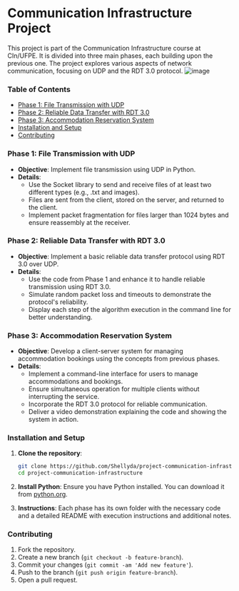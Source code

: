 # Communication Infrastructure Project

This project is part of the Communication Infrastructure course at CIn/UFPE. It is divided into three main phases, each building upon the previous one. The project explores various aspects of network communication, focusing on UDP and the RDT 3.0 protocol. 
![image](https://github.com/user-attachments/assets/ab9f0ccd-12b4-47d6-b0a8-27f32b472d35)

### Table of Contents
- [Phase 1: File Transmission with UDP](#phase-1-file-transmission-with-udp)
- [Phase 2: Reliable Data Transfer with RDT 3.0](#phase-2-reliable-data-transfer-with-rdt-30)
- [Phase 3: Accommodation Reservation System](#phase-3-accommodation-reservation-system)
- [Installation and Setup](#installation-and-setup)
- [Contributing](#contributing)

### Phase 1: File Transmission with UDP

- **Objective**: Implement file transmission using UDP in Python.
- **Details**: 
  - Use the Socket library to send and receive files of at least two different types (e.g., .txt and images).
  - Files are sent from the client, stored on the server, and returned to the client.
  - Implement packet fragmentation for files larger than 1024 bytes and ensure reassembly at the receiver.

### Phase 2: Reliable Data Transfer with RDT 3.0

- **Objective**: Implement a basic reliable data transfer protocol using RDT 3.0 over UDP.
- **Details**: 
  - Use the code from Phase 1 and enhance it to handle reliable transmission using RDT 3.0.
  - Simulate random packet loss and timeouts to demonstrate the protocol's reliability.
  - Display each step of the algorithm execution in the command line for better understanding.

### Phase 3: Accommodation Reservation System

- **Objective**: Develop a client-server system for managing accommodation bookings using the concepts from previous phases.
- **Details**: 
  - Implement a command-line interface for users to manage accommodations and bookings.
  - Ensure simultaneous operation for multiple clients without interrupting the service.
  - Incorporate the RDT 3.0 protocol for reliable communication.
  - Deliver a video demonstration explaining the code and showing the system in action.

### Installation and Setup

1. **Clone the repository**:
    ```bash
    git clone https://github.com/Shellyda/project-communication-infrastructure.git
    cd project-communication-infrastructure
    ```

2. **Install Python**:
    Ensure you have Python installed. You can download it from [python.org](https://www.python.org/).

3. **Instructions**:
    Each phase has its own folder with the necessary code and a detailed README with execution instructions and additional notes.

### Contributing

1. Fork the repository.
2. Create a new branch (`git checkout -b feature-branch`).
3. Commit your changes (`git commit -am 'Add new feature'`).
4. Push to the branch (`git push origin feature-branch`).
5. Open a pull request.
